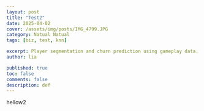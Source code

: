 ```yaml
---
layout: post
title: "Test2"
date: 2025-04-02
cover: /assets/img/posts/IMG_4799.JPG
category: Natual Natual
tags: [biz, test, knn]

excerpt: Player segmentation and churn prediction using gameplay data.
author: lia

published: true
toc: false
comments: false
description: def
---
```


hellow2